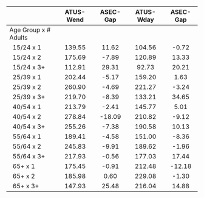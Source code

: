 
|                      |    ATUS-Wend |     ASEC-Gap |    ATUS-Wday |     ASEC-Gap |
| -------------------- | :----------: | :----------: | :----------: | :----------: |
| Age Group x # Adults |              |              |              |              |
| &nbsp;&nbsp;15/24 x 1 |       139.55 |        11.62 |       104.56 |        -0.72 |
| &nbsp;&nbsp;15/24 x 2 |       175.69 |        -7.89 |       120.89 |        13.33 |
| &nbsp;&nbsp;15/24 x 3+ |       112.91 |        29.31 |        92.73 |        20.21 |
| &nbsp;&nbsp;25/39 x 1 |       202.44 |        -5.17 |       159.20 |         1.63 |
| &nbsp;&nbsp;25/39 x 2 |       260.90 |        -4.69 |       221.27 |        -3.24 |
| &nbsp;&nbsp;25/39 x 3+ |       219.70 |        -8.39 |       133.21 |        34.65 |
| &nbsp;&nbsp;40/54 x 1 |       213.79 |        -2.41 |       145.77 |         5.01 |
| &nbsp;&nbsp;40/54 x 2 |       278.84 |       -18.09 |       210.82 |        -9.12 |
| &nbsp;&nbsp;40/54 x 3+ |       255.26 |        -7.38 |       190.58 |        10.13 |
| &nbsp;&nbsp;55/64 x 1 |       189.41 |        -4.58 |       151.00 |        -8.36 |
| &nbsp;&nbsp;55/64 x 2 |       245.83 |        -9.91 |       189.62 |        -1.96 |
| &nbsp;&nbsp;55/64 x 3+ |       217.93 |        -0.56 |       177.03 |        17.44 |
| &nbsp;&nbsp;65+ x 1  |       175.45 |        -0.91 |       212.48 |       -12.18 |
| &nbsp;&nbsp;65+ x 2  |       185.98 |         0.60 |       229.08 |        -1.30 |
| &nbsp;&nbsp;65+ x 3+ |       147.93 |        25.48 |       216.04 |        14.88 |

